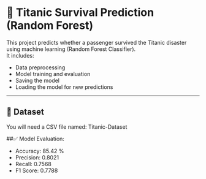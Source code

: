 # 🚢 Titanic Survival Prediction (Random Forest)

This project predicts whether a passenger survived the Titanic disaster using machine learning (Random Forest Classifier).  
It includes:
- Data preprocessing
- Model training and evaluation
- Saving the model
- Loading the model for new predictions

---

## 📂 Dataset
You will need a CSV file named: Titanic-Dataset

##✅ Model Evaluation:
- Accuracy: 85.42 %
- Precision: 0.8021
- Recall: 0.7568
- F1 Score: 0.7788
